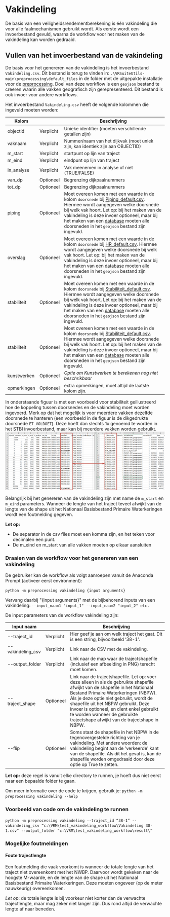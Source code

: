 # Vakindeling

De basis van een veiligheidsrendementberekening is één vakindeling die voor alle faalmechanismen gebruikt wordt. Als eerste wordt een invoerbestand gevuld, waarna de workflow voor het maken van de vakindeling kan worden gedraaid.

## Vullen van het invoerbestand van de vakindeling

De basis voor het genereren van de vakindeling is het invoerbestand `Vakindeling.csv`. Dit bestand is terug te vinden in: ```.\VRSuiteUtils-main\preprocessing\default_files``` in de folder met de uitgepakte installatie voor de [preprocessing](..\Installaties\VRUtils.md). Doel van deze workflow is een `geojson` bestand te creeren waarin alle vakken geografisch zijn gerepresenteerd. Dit bestand is ook invoer voor andere workflows.

Het invoerbestand `Vakindeling.csv` heeft de volgende kolommen die ingevuld moeten worden:


| Kolom       	     |           	| Beschrijving                                                                                                                                                                                 	                                                                                                                                                                                |
|-------------------|-----------	|-------------------------------------------------------------------------------------------------------------------------------------------------------------------------------------------------------------------------------------------------------------------------------------------------------------------------------------------------------------------------------|
| objectid    	     | Verplicht 	| Unieke identifier (moeten verschillende getallen zijn)                                                                                                                                       	                                                                                                                                                                                |
| vaknaam     	     | Verplicht 	| Nummer/naam van het dijkvak (moet uniek zijn, kan identiek zijn aan OBJECTID)                                                                                                                     	                                                                                                                                                                           |
| m_start     	     | Verplicht 	| startpunt op lijn van traject                                                                                                                                                         	                                                                                                                                                                                       |
| m_eind      	     | Verplicht 	| eindpunt op lijn van traject                                                                                                                                                          	                                                                                                                                                                                       |
| in_analyse  	     | Verplicht 	| Vak meenemen in analyse of niet (TRUE/FALSE)                                                                                                                                                 	                                                                                                                                                                                |
| van_dp      	     | Optioneel 	| Begrenzing dijkpaalnummers                                                                                                                                                                   	                                                                                                                                                                                |
| tot_dp      	     | Optioneel 	| Begrenzing dijkpaalnummers                                                                                                                                                                   	                                                                                                                                                                                |
| piping          	 | Optioneel 	| Moet overeen komen met een waarde in de kolom `doorsnede` bij [Piping_default.csv](Piping.md). Hiermee wordt aangegeven welke doorsnede bij welk vak hoort. Let op: bij het maken van de vakindeling is deze invoer optioneel, maar bij het maken van een [database](Genereren_database.md) moeten alle doorsneden in het `geojson` bestand zijn ingevuld.                              |
| overslag      	   | Optioneel 	| Moet overeen komen met een waarde in de kolom `doorsnede` bij [HR_default.csv](Overtopping.md). Hiermee wordt aangegeven welke doorsnede bij welk vak hoort. Let op: bij het maken van de vakindeling is deze invoer optioneel, maar bij het maken van een [database](Genereren_database.md) moeten alle doorsneden in het `geojson` bestand zijn ingevuld.    	 |
| stabiliteit    	  | Optioneel 	| Moet overeen komen  met een waarde in de kolom `doorsnede` bij [Stabiliteit_default.csv](Macro.md). Hiermee wordt aangegeven welke doorsnede bij welk vak hoort. Let op: bij het maken van de vakindeling is deze invoer optioneel, maar bij het maken van een [database](Genereren_database.md) moeten alle doorsneden in het `geojson` bestand zijn ingevuld.   
| stabiliteit    	  | Optioneel 	| Moet overeen komen  met een waarde in de kolom `doorsnede` bij [Stabiliteit_default.csv](Macro.md). Hiermee wordt aangegeven welke doorsnede bij welk vak hoort. Let op: bij het maken van de vakindeling is deze invoer optioneel, maar bij het maken van een [database](Genereren_database.md) moeten alle doorsneden in het `geojson` bestand zijn ingevuld.     	                     |
| kunstwerken 	     | Optioneel 	| *Optie om Kunstwerken te berekenen nog niet beschrikbaar*                                                                                                                                                                                                                                                                                                                     |
| opmerkingen 	     | Optioneel 	| extra opmerkingen, moet altijd de laatste kolom zijn.                                                                                                                                                         |

In onderstaande figuur is met een voorbeeld voor stabiliteit geillustreerd hoe de koppeling tussen doorsnedes en de vakindeling moet worden ingevoerd. Merk op dat het mogelijk is voor meerdere vakken dezelfde doorsnede te hanteren (een voorbeeld in de figuur is de dikgedrukte doorsnede `ET_VOLDOET`). Deze hoeft dan slechts 1x genoemd te worden in het STBI invoerbestand, maar kan bij meerdere vakken worden gebruikt.
![](Filling_Vakindeling_stbi.PNG)

Belangrijk bij het genereren van de vakindeling zijn met name de `m_start` en `m_eind` parameters. Wanneer de lengte van het traject teveel afwijkt van de lengte van de shape uit het Nationaal Basisbestand Primaire Waterkeringen wordt een foutmelding gegeven.

**Let op:** 
- De separator in de csv files moet een komma zijn, en het teken voor decimalen een punt.
- De m_eind en m_start van alle vakken moeten op elkaar aansluiten

### Draaien van de workflow voor het genereren van een vakindeling
De gebruiker kan de workflow als volgt aanroepen vanuit de Anaconda Prompt (activeer eerst environment):

```
python -m preprocessing vakindeling {input arguments}
```


Vervang daarbij "{input arguments}" met de bijbehorend inputs van een vakindeling: ```--input_naam1 "input_1" --input_naam2 "input_2" etc.```


De input parameters van de workflow vakindeling zijn: 

| Input naam       	      | 	           | Beschrijving                                                                                                                                                                                 	                                                                                                                                                                                                                                                                                                                                               |
|-------------------------|-------------|----------------------------------------------------------------------------------------------------------------------------------------------------------------------------------------------------------------------------------------------------------------------------------------------------------------------------------------------------------------------------------------------------------------------------------------------------------------------------------------------------------------------------------------------|
| --traject_id    	       | Verplicht 	 | Hier geef je aan om welk traject het gaat. Dit is een string, bijvoorbeeld ‘38-1’.                                                                           	                                                                                                                                                                                                                                                                                                                                                                               |
| --vakindeling_csv     	 | Verplicht 	 | Link naar de CSV met de vakindeling.                                                                                                               	                                                                                                                                                                                                                                                                                                                                                                                         |
| --output_folder     	   | Verplicht 	 | Link naar de map waar de trajectshapefile (inclusief een afbeelding in PNG) terecht moet komen.                                                                                                                                                       	                                                                                                                                                                                                                                                                                      |
| --traject_shape    | Optioneel 	 | Link naar de trajectshapefile. Let op: voer deze alleen in als de gebruikte shapefile afwijkt van de shapefile in het Nationaal Bestand Primaire Waterkeringen (NBPW). Als je deze optie niet gebruikt, wordt de shapefile uit het NBPW gebruikt. Deze invoer is optioneel, en dient enkel gebruikt te worden wanneer de gebruikte trajectshape afwijkt van de trajectshape in NBPW.                                                                                                                                                       	 |
| --flip  	           | Optioneel 	 | Soms staat de shapefile in het NBPW in de tegenovergestelde richting van je vakindeling. Met andere woorden: de vakindeling begint aan de 'verkeerde' kant van de shapefile. Als dit het geval is, kan de shapefile worden omgedraaid door deze optie op True te zetten.                                                                                                                                              	                                                                                                                      |




**Let op:** deze regel is vanuit elke directory te runnen, je hoeft dus niet eerst naar een bepaalde folder te gaan.

Om meer informatie over de code te krijgen, gebruik je: 
``` python -m preprocessing vakindeling --help ```

### Voorbeeld van code om de vakindeling te runnen 

```
python -m preprocessing vakindeling --traject_id “38-1” --vakindeling_csv “c:\VRM\test_vakindeling_workflow\Vakindeling 38-1.csv” --output_folder “c:\VRM\test_vakindeling_workflow\result\”
```

### Mogelijke foutmeldingen

#### Foute trajectlengte
Een foutmelding die vaak voorkomt is wanneer de totale lengte van het traject niet overeenkomt met het NWBP. Daarvoor wordt gekeken naar de hoogste M-waarde, en de lengte van de shape uit het Nationaal Basisbestand Primaire Waterkeringen. Deze moeten ongeveer (op de meter nauwkeurig) overeenkomen.

*Let op*: de totale lengte is bij voorkeur niet korter dan de verwachte trajectlengte, maar mag zeker niet langer zijn. Dus rond altijd de  verwachte lengte af naar beneden. 


